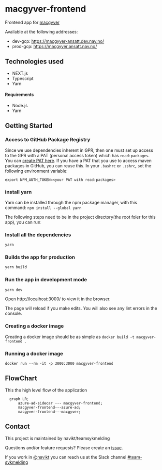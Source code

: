# macgyver-frontend
Frontend app for [macgyver](https://github.com/navikt/macgyver)

Available at the following addresses:
-   dev-gcp: https://macgyver-ansatt.dev.nav.no/
-   prod-gcp: https://macgyver.ansatt.nav.no/

## Technologies used
* NEXT.js
* Typescript
* Yarn

#### Requirements
* Node.js
* Yarn

## Getting Started

### Access to GitHub Package Registry
Since we use dependencies inherent in GPR,
then one must set up access to the GPR with a PAT (personal access token)
which has `read:packages`.
You can [create PAT here](https://github.com/settings/tokens).
If you have a PAT that you use to access maven packages in GitHub, you can reuse this.
In your `.bashrc` or `.zshrc`, set the following environment variable:

`export NPM_AUTH_TOKEN=<your PAT with read:packages>`

### install yarn
Yarn can be installed through the npm package manager, with this command: 
```npm install --global yarn```

The following steps need to be in the project directory(the root foler for this app), you can run:

### Install all the dependencies
```bash
yarn
```

### Builds the app for production
```bash
yarn build
```

### Run the app in development mode

```bash
yarn dev
```
Open http://localhost:3000/ to view it in the browser.

The page will reload if you make edits.
You will also see any lint errors in the console.

### Creating a docker image
Creating a docker image should be as simple as `docker build -t macgyver-frontend .`

### Running a docker image
`docker run --rm -it -p 3000:3000 macgyver-frontend`

## FlowChart
This the high level flow of the application

```mermaid
  graph LR;
      azure-ad-sidecar --- macgyver-frontend;
      macgyver-frontend---azure-ad;
      macgyver-frontend---macgyver;
```


## Contact

This project is maintained by navikt/teamsykmelding

Questions and/or feature requests? Please create an [issue](https://github.com/navikt/macgyver/issues).

If you work in [@navikt](https://github.com/navikt) you can reach us at the Slack
channel [#team-sykmelding](https://nav-it.slack.com/archives/CMA3XV997)
